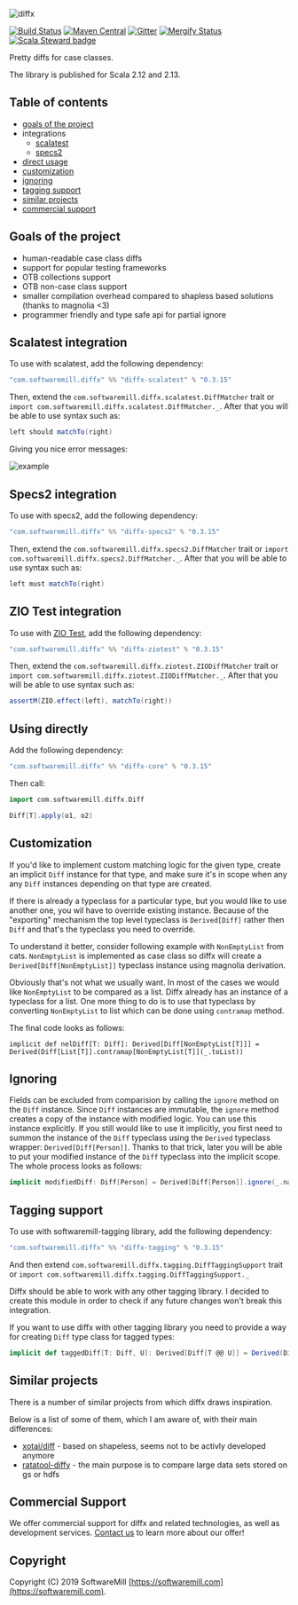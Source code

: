 ![diffx](https://github.com/softwaremill/diffx/raw/master/banner.png)

[![Build Status](https://travis-ci.org/softwaremill/diffx.svg?branch=master)](https://travis-ci.org/softwaremill/diffx)
[![Maven Central](https://maven-badges.herokuapp.com/maven-central/com.softwaremill.diffx/diffx-core_2.13/badge.svg)](https://search.maven.org/search?q=g:com.softwaremill.diffx)
[![Gitter](https://badges.gitter.im/softwaremill/diffx.svg)](https://gitter.im/softwaremill/diffx?utm_source=badge&utm_medium=badge&utm_campaign=pr-badge)
[![Mergify Status](https://img.shields.io/endpoint.svg?url=https://gh.mergify.io/badges/softwaremill/diffx&style=flat)](https://mergify.io)
[![Scala Steward badge](https://img.shields.io/badge/Scala_Steward-helping-brightgreen.svg?style=flat&logo=data:image/png;base64,iVBORw0KGgoAAAANSUhEUgAAAA4AAAAQCAMAAAARSr4IAAAAVFBMVEUAAACHjojlOy5NWlrKzcYRKjGFjIbp293YycuLa3pYY2LSqql4f3pCUFTgSjNodYRmcXUsPD/NTTbjRS+2jomhgnzNc223cGvZS0HaSD0XLjbaSjElhIr+AAAAAXRSTlMAQObYZgAAAHlJREFUCNdNyosOwyAIhWHAQS1Vt7a77/3fcxxdmv0xwmckutAR1nkm4ggbyEcg/wWmlGLDAA3oL50xi6fk5ffZ3E2E3QfZDCcCN2YtbEWZt+Drc6u6rlqv7Uk0LdKqqr5rk2UCRXOk0vmQKGfc94nOJyQjouF9H/wCc9gECEYfONoAAAAASUVORK5CYII=)](https://scala-steward.org)

Pretty diffs for case classes. 

The library is published for Scala 2.12 and 2.13.

## Table of contents
- [goals of the project](#goals-of-the-project)
- integrations
  - [scalatest](#scalatest-integration)
  - [specs2](#specs2-integration)
- [direct usage](#using-directly)
- [customization](#customization)
- [ignoring](#ignoring)
- [tagging support](#tagging-support)
- [similar projects](#similar-projects)
- [commercial support](#commercial-support)

## Goals of the project

- human-readable case class diffs
- support for popular testing frameworks
- OTB collections support
- OTB non-case class support
- smaller compilation overhead compared to shapless based solutions (thanks to magnolia <3)
- programmer friendly and type safe api for partial ignore

## Scalatest integration

To use with scalatest, add the following dependency:

```scala
"com.softwaremill.diffx" %% "diffx-scalatest" % "0.3.15"
```

Then, extend the `com.softwaremill.diffx.scalatest.DiffMatcher` trait or `import com.softwaremill.diffx.scalatest.DiffMatcher._`.
After that you will be able to use syntax such as:

```scala
left should matchTo(right)
```

Giving you nice error messages:

![example](https://github.com/softwaremill/diff-x/blob/master/example.png?raw=true)

## Specs2 integration

To use with specs2, add the following dependency:

```scala
"com.softwaremill.diffx" %% "diffx-specs2" % "0.3.15"
```

Then, extend the `com.softwaremill.diffx.specs2.DiffMatcher` trait or `import com.softwaremill.diffx.specs2.DiffMatcher._`.
After that you will be able to use syntax such as:

```scala
left must matchTo(right)
```

## ZIO Test integration

To use with [ZIO Test](https://zio.dev/docs/usecases/usecases_testing), add the following dependency:

```scala
"com.softwaremill.diffx" %% "diffx-ziotest" % "0.3.15"
```

Then, extend the `com.softwaremill.diffx.ziotest.ZIODiffMatcher` trait or `import com.softwaremill.diffx.ziotest.ZIODiffMatcher._`.
After that you will be able to use syntax such as:

```scala
assertM(ZIO.effect(left), matchTo(right))
```

## Using directly

Add the following dependency:

```scala
"com.softwaremill.diffx" %% "diffx-core" % "0.3.15"
```

Then call:

```scala
import com.softwaremill.diffx.Diff

Diff[T].apply(o1, o2)
```

## Customization

If you'd like to implement custom matching logic for the given type, create an implicit `Diff` instance for that 
type, and make sure it's in scope when any any `Diff` instances depending on that type are created.

If there is already a typeclass for a particular type, but you would like to use another one, you wil have to override existing instance. Because of the "exporting" mechanism the top level typeclass is `Derived[Diff]` rather then `Diff` and that's the typeclass you need to override. 

To understand it better, consider following example with `NonEmptyList` from cats.
`NonEmptyList` is implemented as case class so diffx will create a `Derived[Diff[NonEmptyList]]` typeclass instance using magnolia derivation.

Obviously that's not what we usually want. In most of the cases we would like `NonEmptyList` to be compared as a list.
Diffx already has an instance of a typeclass for a list. One more thing to do is to use that typeclass by converting `NonEmptyList` to list which can be done using `contramap` method.

The final code looks as follows:

`implicit def nelDiff[T: Diff]: Derived[Diff[NonEmptyList[T]]] = Derived(Diff[List[T]].contramap[NonEmptyList[T]](_.toList))`


## Ignoring

Fields can be excluded from comparision by calling the `ignore` method on the `Diff` instance.
Since `Diff` instances are immutable, the `ignore` method creates a copy of the instance with modified logic.
You can use this instance explicitly.
If you still would like to use it implicitly, you first need to summon the instance of the `Diff` typeclass using
the `Derived` typeclass wrapper: `Derived[Diff[Person]]`. Thanks to that trick, later you will be able to put your modified
instance of the `Diff` typeclass into the implicit scope. The whole process looks as follows:

```scala
implicit modifiedDiff: Diff[Person] = Derived[Diff[Person]].ignore(_.name)
``` 

## Tagging support

To use with softwaremill-tagging library, add the following dependency:

```scala
"com.softwaremill.diffx" %% "diffx-tagging" % "0.3.15"
```

And then extend `com.softwaremill.diffx.tagging.DiffTaggingSupport` trait or `import com.softwaremill.diffx.tagging.DiffTaggingSupport._`

Diffx should be able to work with any other tagging library. I decided to create this module in order to check
if any future changes won't break this integration.

If you want to use diffx with other tagging library you need to provide a way for creating `Diff` type class for tagged types:
```scala
implicit def taggedDiff[T: Diff, U]: Derived[Diff[T @@ U]] = Derived(Diff[T].contramap[T @@ U](identity))
```

## Similar projects

There is a number of similar projects from which diffx draws inspiration.

Below is a list of some of them, which I am aware of, with their main differences:
- [xotai/diff](https://github.com/xdotai/diff) - based on shapeless, seems not to be activly developed anymore
- [ratatool-diffy](https://github.com/spotify/ratatool/tree/master/ratatool-diffy) - the main purpose is to compare large data sets stored on gs or hdfs

## Commercial Support

We offer commercial support for diffx and related technologies, as well as development services. [Contact us](https://softwaremill.com) to learn more about our offer!

## Copyright

Copyright (C) 2019 SoftwareMill [https://softwaremill.com](https://softwaremill.com).
